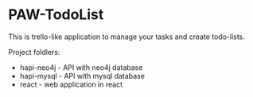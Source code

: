 # PAW-TodoList

This is trello-like application to manage your tasks and create todo-lists.

Project foldlers:
- hapi-neo4j - API with neo4j database
- hapi-mysql - API with mysql database
- react - web application in react
